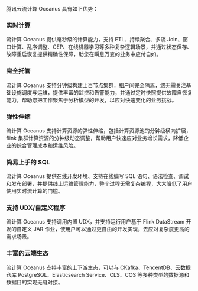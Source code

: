 腾讯云流计算 Oceanus 具有如下优势：

### 实时计算
流计算 Oceanus 提供毫秒级的计算能力，支持 ETL、持续聚合、多流 Join、窗口计算、乱序调整、CEP、在线机器学习等多种复杂逻辑场景，并通过状态保存、故障重启恢复提供精确性保障，助您在瞬息万变的业务中应付自如。

### 完全托管
流计算 Oceanus 支持分钟级构建上百节点集群，租户间完全隔离，您无需关注基础设施调度与运维，提供丰富的监控和告警能力，并通过定时快照提供故障自恢复能力，帮助您把工作聚焦于分析模型的开发，以应对快速变化的业务挑战。

### 弹性伸缩
流计算 Oceanus 支持计算资源的弹性伸缩，包括计算资源池的分钟级横向扩展，flink 集群计算资源的分钟级动态调整，帮助用户快速应对业务增长需求，降低企业的综合管理成本和运维风险。

### 简易上手的 SQL
流计算 Oceanus 提供在线开发环境、支持在线编写 SQL 语句、语法检查、调试和发布部署，并提供线上运维管理能力，整个过程无需复杂编程，大大降低了用户使用实时流计算的门槛。

### 支持 UDX/自定义程序
流计算 Oceanus 支持调用内置 UDX，并支持运行用户基于 Flink DataStream 开发的自定义 JAR 作业，使用户可以通过更自由的开发实现，去应对复杂度更高的需求场景。

### 丰富的云端生态
流计算 Oceanus 支持丰富的上下游生态，可以与 CKafka、TencentDB、云数据仓库 PostgreSQL、Elasticsearch Service、CLS、COS 等多种类型的数据源和数据目的实现无缝对接。

